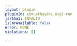 ```yaml
---
layout: plugin
pluginId: com.athaydes.osgi-run
jarSha1: INVALID
isJarAvailable: false
error: NONE
violations: []

---
```

